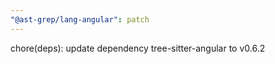 ```yaml
---
"@ast-grep/lang-angular": patch
---
```


chore(deps): update dependency tree-sitter-angular to v0.6.2
